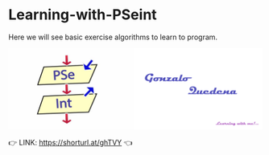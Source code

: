 # Learning-with-PSeint
Here we will see basic exercise algorithms to learn to program.

![banner-Pseint](https://raw.githubusercontent.com/GonzaloQuedena/GonzaloQuedena/main/src/pseint-banner.png)

👉 LINK: https://shorturl.at/ghTVY 👈
